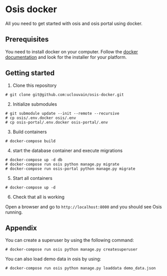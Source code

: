 # Osis docker
All you need to get started with osis and osis portal using docker.

## Prerequisites

You need to install docker on your computer. Follow the [docker documentation](https://docs.docker.com/engine/installation/) and look for the installer for your platform.

## Getting started

1. Clone this repository
````
# git clone git@github.com:uclouvain/osis-docker.git
````
2. Initialize submodules
````
# git submodule update --init --remote --recursive
# cp osis/.env.docker osis/.env
# cp osis-portal/.env.docker osis-portal/.env
````
3. Build containers
````
# docker-compose build
````
4. start the database container and execute migrations
````
# docker-compose up -d db
# docker-compose run osis python manage.py migrate
# docker-compose run osis-portal python manage.py migrate
````
5. Start all containers
````
# docker-compose up -d
````
6. Check that all is working

  Open a browser and go to `http://localhost:8000` and you should see Osis running.

## Appendix

You can create a superuser by using the following command:
````
# docker-compose run osis python manage.py createsuperuser
````

You can also load demo data in osis by using:
````
# docker-compose run osis python manage.py loaddata demo_data.json
````
